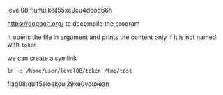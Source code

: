 level08:fiumuikeil55xe9cu4dood66h

https://dogbolt.org/ to decompile the program 

It opens the file in argument and prints the content only if it is not named with `token`

we can create a symlink

`ln -s /home/user/level08/token /tmp/test`

flag08:quif5eloekouj29ke0vouxean
